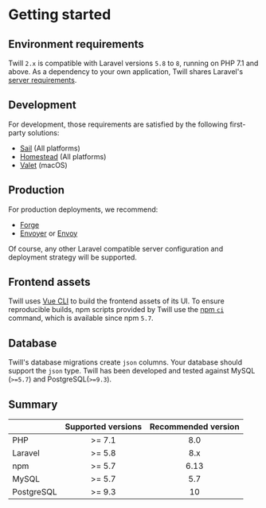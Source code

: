 # Getting started

## Environment requirements

Twill `2.x` is compatible with Laravel versions `5.8` to `8`, running on PHP 7.1 and above. As a dependency to your own
application, Twill shares Laravel's [server requirements](https://laravel.com/docs/8.x/deployment#server-requirements).

## Development

For development, those requirements are satisfied by the following first-party solutions:

- [Sail](https://laravel.com/docs/8.x/sail) (All platforms)
- [Homestead](https://laravel.com/docs/8.x/homestead) (All platforms)
- [Valet](https://laravel.com/docs/8.x/valet) (macOS)

## Production

For production deployments, we recommend:

- [Forge](https://forge.laravel.com)
- [Envoyer](https://envoyer.io) or [Envoy](https://laravel.com/docs/8.x/envoy)

Of course, any other Laravel compatible server configuration and deployment strategy will be supported.

## Frontend assets

Twill uses [Vue CLI](https://cli.vuejs.org/) to build the frontend assets of its UI. To ensure reproducible builds, npm
scripts provided by Twill use
the [npm `ci`](https://blog.npmjs.org/post/171556855892/introducing-npm-ci-for-faster-more-reliable) command, which is
available since npm `5.7`.

## Database

Twill's database migrations create `json` columns. Your database should support the `json` type. Twill has been
developed and tested against MySQL (`>=5.7`) and PostgreSQL(`>=9.3`).

## Summary

|            | Supported versions | Recommended version |
|:-----------|:------------------:|:-------------------:|
| PHP        | >= 7.1             | 8.0                 |
| Laravel    | >= 5.8             | 8.x                 |
| npm        | >= 5.7             | 6.13                |
| MySQL      | >= 5.7             | 5.7                 |
| PostgreSQL | >= 9.3             | 10                  |

